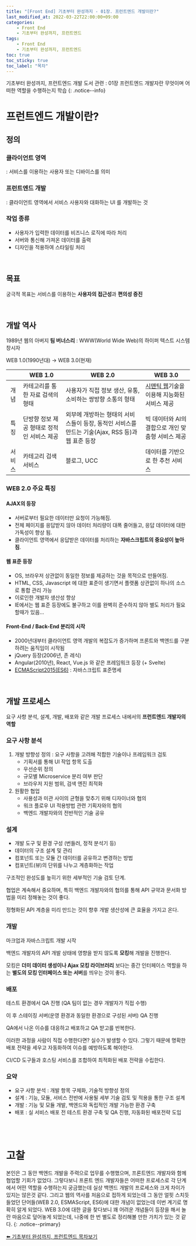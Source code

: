 ```yaml
---
title: "[Front End] 기초부터 완성까지 - 01장. 프런트엔드 개발이란?"
last_modified_at: 2022-03-22T22:00:00+09:00
categories:
    - Front End
    - 기초부터 완성까지, 프런트엔드
tags:
    - Front End
    - 기초부터 완성까지, 프런트엔드
toc: true
toc_sticky: true
toc_label: "목차"
---
```


기초부터 완성까지, 프런트엔드 개발 도서 관련 : 01장 프런트엔드 개발자란 무엇이며 어떠한 역할을 수행하는지 학습
{: .notice--info}

# 프런트엔드 개발이란?

## 정의

### 클라이언트 영역
: 서비스를 이용하는 사용자 또는 디바이스를 의미

### 프런트엔드 개발
: 클라이언트 영역에서 서비스 사용자와 대화하는 UI 를 개발하는 것

### 작업 종류
- 사용자가 입력한 데이터를 비즈니스 로직에 따라 처리
- 서버와 통신해 가져온 데이터를 출력
- 디자인을 적용하여 스타일링 처리

<br>

## 목표

궁극적 목표는 서비스를 이용하는 **사용자의 접근성**과 **편의성 증진**

<br>

## 개발 역사

1989년 웹의 아버지 **팀 버너스리**
: WWW(World Wide Web)의 하이퍼 텍스트 시스템 창시자

WEB 1.0(1990년대) -> WEB 3.0(현재)

|        | WEB 1.0                  | WEB 2.0                                                      | WEB 3.0                       |
|:------:|--------------------------|--------------------------------------------------------------|-------------------------------|
|   개념   | 카테고리를 통한 자료 검색의 형태       | 사용자가 직접 정보 생산, 유통, 소비하는 쌍방향 소통의 형태                           | [시맨틱 웹](https://www.itfind.or.kr/WZIN/jugidong/1265/126503.htm)기술을 이용해 지능화된 서비스 제공     |
|   특징   | 단방향 정보 제공 형태로 정적인 서비스 제공 | 외부에 개방하는 형태의 서비스들이 등장, 동적인 서비스를 만드는 기술(Ajax, RSS 등)과 웹 표준 등장 | 빅 데이터와 AI의 결합으로 개인 맞춤형 서비스 제공 |
|  서비스   | 카테고리 검색 서비스              | 블로그, UCC                                                     | 데이터를 기반으로 한 추천 서비스            |

### WEB 2.0 주요 특징

#### AJAX의 등장

- 서버로부터 필요한 데이터만 요청이 가능해짐.
- 전체 페이지를 응답받지 않아 데이터 처리량이 대폭 줄어들고, 응답 데이터에 대한 가독성이 향상 됨.
- 클라이언트 영역에서 응답받은 데이터를 처리하는 **자바스크립트의 중요성이 높아짐**.

#### 웹 표준 등장

- OS, 브라우저 상관없이 동일한 정보를 제공하는 것을 목적으로 만들어짐.
- HTML, CSS, Javascript 에 대한 표준이 생기면서 플랫폼 상관없이 하나의 소스로 통합 관리 가능
- 이로인한 개발자 생산성 향상
- IE에서는 웹 표준 등장에도 불구하고 이를 완벽히 준수하지 않아 별도 처리가 필요할때가 있음...

#### Front-End / Back-End 분리의 시작

- 2000년대부터 클라이언트 영역 개발의 복잡도가 증가하며 프론트와 백엔드를 구분하려는 움직임이 시작됨
- jQuery 등장(2006년, 존 레식)
- Angular(2010년), React, Vue.js 와 같은 프레임워크 등장 (+ Svelte)
- [ECMAScript2015(ES6)](https://sumini.dev/til/006-ecmascript/) : 자바스크립트 표준명세

<br>

## 개발 프로세스

요구 사항 분석, 설계, 개발, 배포와 같은 개발 프로세스 내에서의 **프런트엔드 개발자의 역할**

### 요구 사항 분석

1. 개발 방향성 정의 : 요구 사항을 고려해 적합한 기술이나 프레임워크 검토
   - 기획서를 통해 UI 작업 항목 도출
   - 우선순위 정의
   - 규모별 Microservice 분리 여부 판단
   - 브라우저 지원 범위, 검색 엔진 최적화
2. 원활한 협업
   - 사용성과 미관 사이의 균형을 맞추기 위해 디자이너와 협의
   - 워크 플로우 UI 적용방법 관련 기획자와의 협의
   - 백엔드 개발자와의 전반적인 기술 공유

### 설계

- 개발 도구 및 환경 구성 (번들러, 정적 분석기 등)
- 데이터의 구조 설계 및 관리
- 컴포넌트 또는 모듈 간 데이터를 공유하고 변경하는 방법
- 컴포넌트(뷰)의 단위를 나누고 계층화하는 작업

구조적인 완성도를 높히기 위한 세부적인 기술 검토 단계.

협업은 계속해서 중요하며, 특히 백엔드 개발자와의 협의를 통해 API 규약과 문서화 방법을 미리 정해놓는 것이 좋다.

정형화된 API 계층을 미리 만드는 것이 향후 개발 생산성에 큰 효율을 가지고 온다.


### 개발

마크업과 자바스크립트 개발 시작

백엔드 개발자의 API 개발 상태에 영향을 받지 않도록 **모킹**해 개발을 진행한다.

모킹은 **더미 데이터 생성이나 Ajax 모킹 라이브러리** 보다는 중간 인터페이스 역할을 하는 **별도의 모킹 인터페이스 또는 서버**를 띄우는 것이 좋다. 


### 배포

테스트 환경에서 QA 진행 (QA 팀이 없는 경우 개발자가 직접 수행)

이 후 스테이징 서버(운영 환경과 동일한 환경으로 구성된 서버) QA 진행

QA에서 나온 이슈를 대응하고 배포하고 QA 받고를 반복한다.

이러한 과정을 사람이 직접 수행한다면? 실수가 발생할 수 있다. 그렇기 때문에 명확한 배포 전략을 세우고 자동화하여 이슈를 예방하도록 해야한다.

CI/CD  도구들과 호스팅 서비스를 조합하여 최적화된 배포 전략을 수립한다.


### 요약

- 요구 사항 분석 : 개발 항목 구체화, 기술적 방향성 정의
- 설계 : 기능, 모듈, 서비스 전반에 사용될 세부 기술 검토 및 적용을 통한 구조 설계
- 개발 : 기능 및 모듈 개발, 백엔드와 독립적인 개발 가능한 환경 구축
- 배포 : 실 서비스 배포 전 테스트 환경 구축 및 QA 진행, 자동화된 배포전략 도입

<br>
<br>

# 고찰

본인은 그 동안 백엔드 개발을 주력으로 업무를 수행했으며, 프론트엔드 개발자와 함께 협업할 기회가 없었다. 그렇다보니 프론트 엔드 개발자들은 어떠한 프로세스로 각 단계에서 어떤 역할을 수행하는지 궁금했는데 실상 백엔드 개발의 프로세스와 크게 차이가 있지는 않은것 같다.
그리고 웹의 역사를 처음으로 접하게 되었는데 그 동안 얼핏 스치듯 들었던 단어들(WEB 2.0, ESMAScript, ES6)에 대한 개념이 없었는데 이번 계기로 명확히 알게 되었다. WEB 3.0에 대한 글을 찾다보니 꽤 어려운 개념들이 등장을 해서 놀란 마음으로 덮어놓게 되었는데, 나중에 한 번 별도로 정리해볼 만한 가치가 있는 것 같다.
{: .notice--primary}

[⬅️ 기초부터 완성까지, 프런트엔드 목차보기](/front%20end/기초부터%20완성까지,%20프런트엔드/front-end-basic-00-overview/)